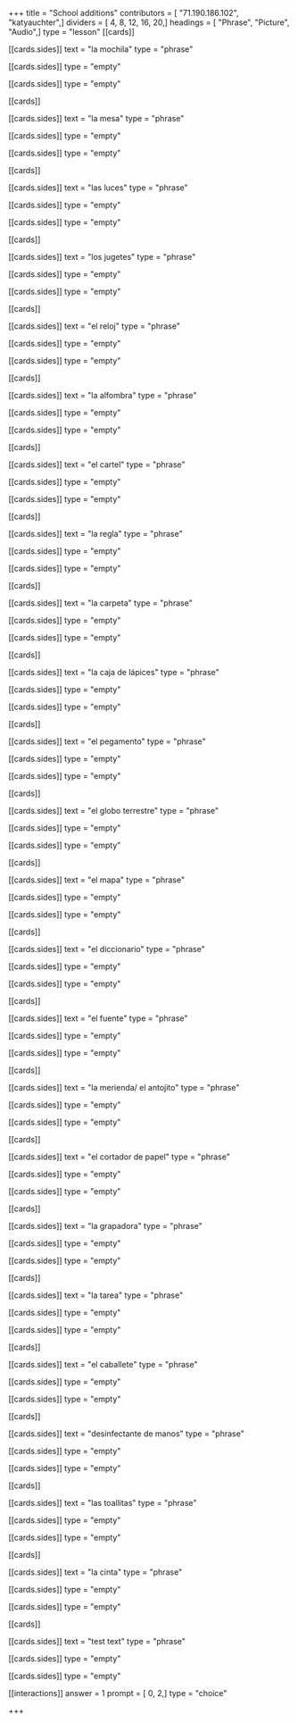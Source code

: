 +++
title = "School additions"
contributors = [ "71.190.186.102", "katyauchter",]
dividers = [ 4, 8, 12, 16, 20,]
headings = [ "Phrase", "Picture", "Audio",]
type = "lesson"
[[cards]]

[[cards.sides]]
text = "la mochila"
type = "phrase"

[[cards.sides]]
type = "empty"

[[cards.sides]]
type = "empty"

[[cards]]

[[cards.sides]]
text = "la mesa"
type = "phrase"

[[cards.sides]]
type = "empty"

[[cards.sides]]
type = "empty"

[[cards]]

[[cards.sides]]
text = "las luces"
type = "phrase"

[[cards.sides]]
type = "empty"

[[cards.sides]]
type = "empty"

[[cards]]

[[cards.sides]]
text = "los jugetes"
type = "phrase"

[[cards.sides]]
type = "empty"

[[cards.sides]]
type = "empty"

[[cards]]

[[cards.sides]]
text = "el reloj"
type = "phrase"

[[cards.sides]]
type = "empty"

[[cards.sides]]
type = "empty"

[[cards]]

[[cards.sides]]
text = "la alfombra"
type = "phrase"

[[cards.sides]]
type = "empty"

[[cards.sides]]
type = "empty"

[[cards]]

[[cards.sides]]
text = "el cartel"
type = "phrase"

[[cards.sides]]
type = "empty"

[[cards.sides]]
type = "empty"

[[cards]]

[[cards.sides]]
text = "la regla"
type = "phrase"

[[cards.sides]]
type = "empty"

[[cards.sides]]
type = "empty"

[[cards]]

[[cards.sides]]
text = "la carpeta"
type = "phrase"

[[cards.sides]]
type = "empty"

[[cards.sides]]
type = "empty"

[[cards]]

[[cards.sides]]
text = "la caja de lápices"
type = "phrase"

[[cards.sides]]
type = "empty"

[[cards.sides]]
type = "empty"

[[cards]]

[[cards.sides]]
text = "el pegamento"
type = "phrase"

[[cards.sides]]
type = "empty"

[[cards.sides]]
type = "empty"

[[cards]]

[[cards.sides]]
text = "el globo terrestre"
type = "phrase"

[[cards.sides]]
type = "empty"

[[cards.sides]]
type = "empty"

[[cards]]

[[cards.sides]]
text = "el mapa"
type = "phrase"

[[cards.sides]]
type = "empty"

[[cards.sides]]
type = "empty"

[[cards]]

[[cards.sides]]
text = "el diccionario"
type = "phrase"

[[cards.sides]]
type = "empty"

[[cards.sides]]
type = "empty"

[[cards]]

[[cards.sides]]
text = "el fuente"
type = "phrase"

[[cards.sides]]
type = "empty"

[[cards.sides]]
type = "empty"

[[cards]]

[[cards.sides]]
text = "la merienda/ el antojito"
type = "phrase"

[[cards.sides]]
type = "empty"

[[cards.sides]]
type = "empty"

[[cards]]

[[cards.sides]]
text = "el cortador de papel"
type = "phrase"

[[cards.sides]]
type = "empty"

[[cards.sides]]
type = "empty"

[[cards]]

[[cards.sides]]
text = "la grapadora"
type = "phrase"

[[cards.sides]]
type = "empty"

[[cards.sides]]
type = "empty"

[[cards]]

[[cards.sides]]
text = "la tarea"
type = "phrase"

[[cards.sides]]
type = "empty"

[[cards.sides]]
type = "empty"

[[cards]]

[[cards.sides]]
text = "el caballete"
type = "phrase"

[[cards.sides]]
type = "empty"

[[cards.sides]]
type = "empty"

[[cards]]

[[cards.sides]]
text = "desinfectante de manos"
type = "phrase"

[[cards.sides]]
type = "empty"

[[cards.sides]]
type = "empty"

[[cards]]

[[cards.sides]]
text = "las toallitas"
type = "phrase"

[[cards.sides]]
type = "empty"

[[cards.sides]]
type = "empty"

[[cards]]

[[cards.sides]]
text = "la cinta"
type = "phrase"

[[cards.sides]]
type = "empty"

[[cards.sides]]
type = "empty"

[[cards]]

[[cards.sides]]
text = "test text"
type = "phrase"

[[cards.sides]]
type = "empty"

[[cards.sides]]
type = "empty"

[[interactions]]
answer = 1
prompt = [ 0, 2,]
type = "choice"

+++
